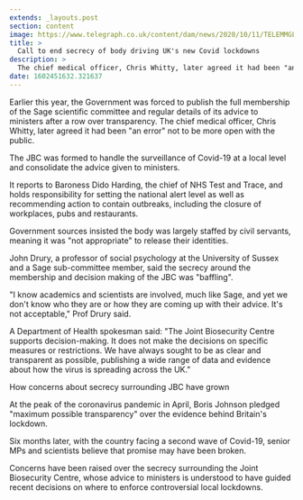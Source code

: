 ```yaml
--- 
extends: _layouts.post 
section: content 
image: https://www.telegraph.co.uk/content/dam/news/2020/10/11/TELEMMGLPICT000241370489_trans_NvBQzQNjv4BqwN21uLiyuwcexs1-BN-T7Hn7p3CqWi-sE5e3jdOrAOY.jpeg?impolicy=logo-overlay 
title: > 
  Call to end secrecy of body driving UK's new Covid lockdowns 
description: > 
  The chief medical officer, Chris Whitty, later agreed it had been "an error" not to be more open with the public.The JBC was formed to handle the surveillance of Covid-19 at a local level and consolidate the advice given to ministers.Government sources insisted the body was largely staffed by civil servants, meaning it was "not appropriate" to release their identities.How concerns about secrecy surrounding JBC have grownAt the peak of the coronavirus pandemic in April, Boris Johnson pledged "maximum possible transparency" over the evidence behind Britain's lockdown.Concerns have been raised over the secrecy surrounding the Joint Biosecurity Centre, whose advice to ministers is understood to have guided recent decisions on where to enforce controversial local lockdowns. 
date: 1602451632.321637 
--- 
```

Earlier this year, the Government was forced to publish the full membership of the Sage scientific committee and regular details of its advice to ministers after a row over transparency. The chief medical officer, Chris Whitty, later agreed it had been "an error" not to be more open with the public.

The JBC was formed to handle the surveillance of Covid-19 at a local level and consolidate the advice given to ministers.

It reports to Baroness Dido Harding, the chief of NHS Test and Trace, and holds responsibility for setting the national alert level as well as recommending action to contain outbreaks, including the closure of workplaces, pubs and restaurants.

Government sources insisted the body was largely staffed by civil servants, meaning it was "not appropriate" to release their identities.

John Drury, a professor of social psychology at the University of Sussex and a Sage sub-committee member, said the secrecy around the membership and decision making of the JBC was "baffling".

"I know academics and scientists are involved, much like Sage, and yet we don't know who they are or how they are coming up with their advice. It's not acceptable," Prof Drury said.

A Department of Health spokesman said: "The Joint Biosecurity Centre supports decision-making. It does not make the decisions on specific measures or restrictions. We have always sought to be as clear and transparent as possible, publishing a wide range of data and evidence about how the virus is spreading across the UK."

How concerns about secrecy surrounding JBC have grown

At the peak of the coronavirus pandemic in April, Boris Johnson pledged "maximum possible transparency" over the evidence behind Britain's lockdown.

Six months later, with the country facing a second wave of Covid-19, senior MPs and scientists believe that promise may have been broken.

Concerns have been raised over the secrecy surrounding the Joint Biosecurity Centre, whose advice to ministers is understood to have guided recent decisions on where to enforce controversial local lockdowns.